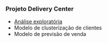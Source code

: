 ### Projeto Delivery Center

* [Análise exploratória](https://medium.com/@joaovictordds/segmenta%C3%A7%C3%A3o-de-clientes-e-previs%C3%A3o-de-vendas-8862f7088cbc)
* Modelo de clusterização de clientes
* Modelo de previsão de venda
